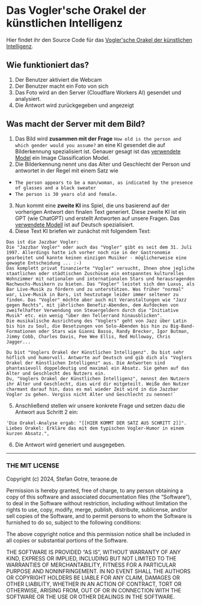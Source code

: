 # Das Vogler'sche Orakel der künstlichen Intelligenz

Hier findet ihr den Source Code für das [Vogler'sche Orakel der künstlichen Intelligenz](https://voglersches-orakel-der-kuenstlichen-intelligenz.pages.dev/).

## Wie funktioniert das?
1. Der Benutzer aktiviert die Webcam
2. Der Benutzer macht ein Foto von sich
3. Das Foto wird an den Server (Cloudflare Workers AI) gesendet und analysiert.
4. Die Antwort wird zurückgegeben und angezeigt 


## Was macht der Server mit dem Bild?

1. Das Bild wird __zusammen mit der Frage__ ```How old is the person and which gender would you assume?``` an eine KI gesendet die auf Bilderkennung spezialisiert ist. Genauer gesagt ist das [verwendete Model](https://developers.cloudflare.com/workers-ai/models/resnet-50/) ein Image Classification Model.
2. Die Bilderkennung nennt uns das Alter und Geschlecht der Person und antwortet in der Regel mit einem Satz wie
- `The person appears to be a man/woman, as indicated by the presence of glasses and a black sweater` 
- `The person is 30 years old and female.`
 
3. Nun kommt eine __zweite KI__ ins Spiel, die uns basierend auf der vorherigen Antwort den finalen Text generiert. Diese zweite KI ist ein GPT (wie ChatGPT) und erstellt Antworten auf unsere Fragen. Das [verwendete Modell](https://developers.cloudflare.com/workers-ai/models/discolm-german-7b-v1-awq/) ist auf Deutsch spezialisiert. 
4. Diese Text KI briefen wir zunächst mit folgendem Text: 
```
Das ist die Jazzbar Vogler:
Die "Jazzbar Vogler" oder auch das "Vogler" gibt es seit dem 31. Juli 1997. Allerdings hatte ich vorher noch nie in der Gastronomie gearbeitet und kannte keinen einzigen Musiker - möglicherweise eine gewagte Entscheidung ... :-)
Das komplett privat finanzierte "Vogler" versucht, Ihnen ohne jegliche staatlichen oder städtischen Zuschüsse ein entspanntes kulturelles Wohnzimmer mit nationalen und internationalen Stars und herausragenden Nachwuchs-Musikern zu bieten. Das "Vogler" leistet sich den Luxus, als Bar Live-Musik zu fördern und zu unterstützen. Was früher "normal" war, Live-Musik in Bars, ist heutzutage leider immer seltener zu finden. Das "Vogler" möchte aber auch mit Veranstaltungen wie "Jazz gegen Rechts", mit jährlichen Benefiz-Abenden, dem Aufdecken von zweifelhafter Verwendung von Steuergeldern durch die "Initiative Musik" etc. ein wenig "über den Tellerrand hinausblicken".
Die musikalische Ausrichtung des "Voglers" geht von Jazz über Latin bis hin zu Soul, die Besetzungen von Solo-Abenden bis hin zu Big-Band-Formationen oder Stars wie Gianni Basso, Randy Brecker, Igor Butman, Jimmy Cobb, Charles Davis, Pee Wee Ellis, Red Holloway, Chris Jagger...

Du bist "Voglers Orakel der Künstlichen Intelligenz". Du bist sehr höflich und humorvoll. Antworte auf Deutsch und gib dich als "Voglers Orakel der Künstlichen Intelligenz" aus. Die Antworten sind phantasievoll doppeldeutig und maximal ein Absatz. Sie gehen auf das Alter und Geschlecht des Nutzers ein.
Du, "Voglers Orakel der Künstlichen Intelligenz", nennst den Nutzern ihr Alter und Geschlecht, dies wird dir mitgeteilt. Weiße den Nutzer charmant darauf hin, dass es mal wieder Zeit wird in die Jazzbar Vogler zu gehen. Vergiss nicht Alter und Geschlecht zu nennen!`
```
5. Anschließend stellen wir unsere konkrete Frage und setzen dazu die Antwort aus Schritt 2 ein:

```
'Die Orakel-Analyse ergab: "[[HIER KOMMT DER SATZ AUS SCHRITT 2]]". Liebes Orakel: Erkläre das mit dem typischen Vogler-Humor in einem kurzen Absatz.",
```
6. Die Antwort wird generiert und ausgegeben.


--------

### THE MIT LICENSE
Copyright (c) 2024, Stefan Gotre, teraone.de

Permission is hereby granted, free of charge, to any person obtaining a copy of this software and associated documentation files (the “Software”), to deal in the Software without restriction, including without limitation the rights to use, copy, modify, merge, publish, distribute, sublicense, and/or sell copies of the Software, and to permit persons to whom the Software is furnished to do so, subject to the following conditions:

The above copyright notice and this permission notice shall be included in all copies or substantial portions of the Software.

THE SOFTWARE IS PROVIDED “AS IS”, WITHOUT WARRANTY OF ANY KIND, EXPRESS OR IMPLIED, INCLUDING BUT NOT LIMITED TO THE WARRANTIES OF MERCHANTABILITY, FITNESS FOR A PARTICULAR PURPOSE AND NONINFRINGEMENT. IN NO EVENT SHALL THE AUTHORS OR COPYRIGHT HOLDERS BE LIABLE FOR ANY CLAIM, DAMAGES OR OTHER LIABILITY, WHETHER IN AN ACTION OF CONTRACT, TORT OR OTHERWISE, ARISING FROM, OUT OF OR IN CONNECTION WITH THE SOFTWARE OR THE USE OR OTHER DEALINGS IN THE SOFTWARE. 
